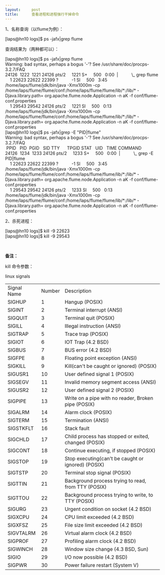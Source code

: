 ```yaml
---
layout:     post
title:      查看进程和进程强行干掉命令
---
```

<div id="article_content" class="article_content clearfix csdn-tracking-statistics" data-pid="blog" data-mod="popu_307" data-dsm="post">
								            <link rel="stylesheet" href="https://csdnimg.cn/release/phoenix/template/css/ck_htmledit_views-f76675cdea.css">
						<div class="htmledit_views" id="content_views">
                
<p>1、名称查询（以flume为例）：</p>
<p>[laps@hn10 logs]$ ps -jafx|grep flume</p>
<p>查询结果为（两种都可以）：</p>
<p>[laps@hn10 logs]$ ps -jafx|grep flume<br>
Warning: bad syntax, perhaps a bogus '-'? See /usr/share/doc/procps-3.2.7/FAQ<br>
24126  1222  1221 24126 pts/2     1221 S+     500   0:00  |           \_ grep flume<br>
    1 22623 22622 22399 ?           -1 Sl     500   3:45 /home/laps/flume/jdk/bin/java -Xmx1000m -cp /home/laps/flume/flume/conf:/home/laps/flume/flume/lib/*:/lib/* -Djava.library.path= org.apache.flume.node.Application -n aK -f conf/flume-conf.properties<br>
    1 29543 29542 24126 pts/2     1221 Sl     500   0:13 /home/laps/flume/jdk/bin/java -Xmx1000m -cp /home/laps/flume/flume/conf:/home/laps/flume/flume/lib/*:/lib/* -Djava.library.path= org.apache.flume.node.Application -n aK -f conf/flume-conf.properties<br>
[laps@hn10 logs]$ ps -jafx|grep -E "PID|flume"<br>
Warning: bad syntax, perhaps a bogus '-'? See /usr/share/doc/procps-3.2.7/FAQ<br>
 PPID   PID  PGID   SID TTY      TPGID STAT   UID   TIME COMMAND<br>
24126  1234  1233 24126 pts/2     1233 S+     500   0:00  |           \_ grep -E PID|flume<br>
    1 22623 22622 22399 ?           -1 Sl     500   3:45 /home/laps/flume/jdk/bin/java -Xmx1000m -cp /home/laps/flume/flume/conf:/home/laps/flume/flume/lib/*:/lib/* -Djava.library.path= org.apache.flume.node.Application -n aK -f conf/flume-conf.properties<br>
    1 29543 29542 24126 pts/2     1233 Sl     500   0:13 /home/laps/flume/jdk/bin/java -Xmx1000m -cp /home/laps/flume/flume/conf:/home/laps/flume/flume/lib/*:/lib/* -Djava.library.path= org.apache.flume.node.Application -n aK -f conf/flume-conf.properties</p>
<p>2、杀死进程：</p>
<p>[laps@hn10 logs]$ kill -9 22623<br>
[laps@hn10 logs]$ kill -9 29543</p>
<p><br></p>
<p><strong>备注：</strong></p>
<p>kill 命令参数：</p>
<p>linux signals</p>
<table><tbody><tr><td>Signal Name</td>
<td>Number</td>
<td>Description</td>
</tr><tr><td>SIGHUP</td>
<td>1</td>
<td>Hangup (POSIX)</td>
</tr><tr><td>SIGINT</td>
<td>2</td>
<td>Terminal interrupt (ANSI)</td>
</tr><tr><td>SIGQUIT</td>
<td>3</td>
<td>Terminal quit (POSIX)</td>
</tr><tr><td>SIGILL</td>
<td>4</td>
<td>Illegal instruction (ANSI)</td>
</tr><tr><td>SIGTRAP</td>
<td>5</td>
<td>Trace trap (POSIX)</td>
</tr><tr><td>SIGIOT</td>
<td>6</td>
<td>IOT Trap (4.2 BSD)</td>
</tr><tr><td>SIGBUS</td>
<td>7</td>
<td>BUS error (4.2 BSD)</td>
</tr><tr><td>SIGFPE</td>
<td>8</td>
<td>Floating point exception (ANSI)</td>
</tr><tr><td>SIGKILL</td>
<td>9</td>
<td>Kill(can't be caught or ignored) (POSIX)</td>
</tr><tr><td>SIGUSR1</td>
<td>10</td>
<td>User defined signal 1 (POSIX)</td>
</tr><tr><td>SIGSEGV</td>
<td>11</td>
<td>Invalid memory segment access (ANSI)</td>
</tr><tr><td>SIGUSR2</td>
<td>12</td>
<td>User defined signal 2 (POSIX)</td>
</tr><tr><td>SIGPIPE</td>
<td>13</td>
<td>Write on a pipe with no reader, Broken pipe (POSIX)</td>
</tr><tr><td>SIGALRM</td>
<td>14</td>
<td>Alarm clock (POSIX)</td>
</tr><tr><td>SIGTERM</td>
<td>15</td>
<td>Termination (ANSI)</td>
</tr><tr><td>SIGSTKFLT</td>
<td>16</td>
<td>Stack fault</td>
</tr><tr><td>SIGCHLD</td>
<td>17</td>
<td>Child process has stopped or exited, changed (POSIX)</td>
</tr><tr><td>SIGCONT</td>
<td>18</td>
<td>Continue executing, if stopped (POSIX)</td>
</tr><tr><td>SIGSTOP</td>
<td>19</td>
<td>Stop executing(can't be caught or ignored) (POSIX)</td>
</tr><tr><td>SIGTSTP</td>
<td>20</td>
<td>Terminal stop signal (POSIX)</td>
</tr><tr><td>SIGTTIN</td>
<td>21</td>
<td>Background process trying to read, from TTY (POSIX)</td>
</tr><tr><td>SIGTTOU</td>
<td>22</td>
<td>Background process trying to write, to TTY (POSIX)</td>
</tr><tr><td>SIGURG</td>
<td>23</td>
<td>Urgent condition on socket (4.2 BSD)</td>
</tr><tr><td>SIGXCPU</td>
<td>24</td>
<td>CPU limit exceeded (4.2 BSD)</td>
</tr><tr><td>SIGXFSZ</td>
<td>25</td>
<td>File size limit exceeded (4.2 BSD)</td>
</tr><tr><td>SIGVTALRM</td>
<td>26</td>
<td>Virtual alarm clock (4.2 BSD)</td>
</tr><tr><td>SIGPROF</td>
<td>27</td>
<td>Profiling alarm clock (4.2 BSD)</td>
</tr><tr><td>SIGWINCH</td>
<td>28</td>
<td>Window size change (4.3 BSD, Sun)</td>
</tr><tr><td>SIGIO</td>
<td>29</td>
<td>I/O now possible (4.2 BSD)</td>
</tr><tr><td>SIGPWR</td>
<td>30</td>
<td>Power failure restart (System V)</td>
</tr></tbody></table><p><br></p>
<p><br></p>
<p><br></p>
<p><br></p>
<div>﻿﻿</div>
            </div>
                </div>
